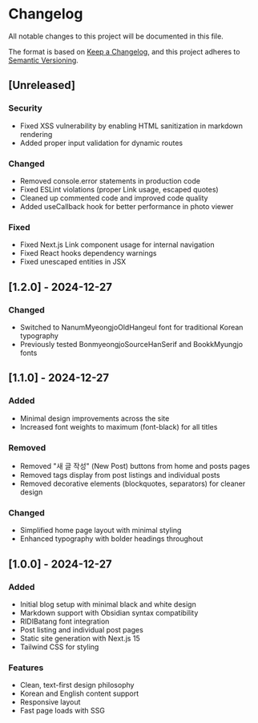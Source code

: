 # Changelog

All notable changes to this project will be documented in this file.

The format is based on [Keep a Changelog](https://keepachangelog.com/en/1.0.0/),
and this project adheres to [Semantic Versioning](https://semver.org/spec/v2.0.0.html).

## [Unreleased]

### Security
- Fixed XSS vulnerability by enabling HTML sanitization in markdown rendering
- Added proper input validation for dynamic routes

### Changed
- Removed console.error statements in production code
- Fixed ESLint violations (proper Link usage, escaped quotes)
- Cleaned up commented code and improved code quality
- Added useCallback hook for better performance in photo viewer

### Fixed
- Fixed Next.js Link component usage for internal navigation
- Fixed React hooks dependency warnings
- Fixed unescaped entities in JSX

## [1.2.0] - 2024-12-27

### Changed
- Switched to NanumMyeongjoOldHangeul font for traditional Korean typography
- Previously tested BonmyeongjoSourceHanSerif and BookkMyungjo fonts

## [1.1.0] - 2024-12-27

### Added
- Minimal design improvements across the site
- Increased font weights to maximum (font-black) for all titles

### Removed
- Removed "새 글 작성" (New Post) buttons from home and posts pages
- Removed tags display from post listings and individual posts
- Removed decorative elements (blockquotes, separators) for cleaner design

### Changed
- Simplified home page layout with minimal styling
- Enhanced typography with bolder headings throughout

## [1.0.0] - 2024-12-27

### Added
- Initial blog setup with minimal black and white design
- Markdown support with Obsidian syntax compatibility
- RIDIBatang font integration
- Post listing and individual post pages
- Static site generation with Next.js 15
- Tailwind CSS for styling

### Features
- Clean, text-first design philosophy
- Korean and English content support
- Responsive layout
- Fast page loads with SSG